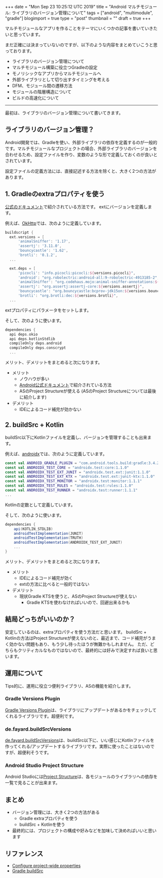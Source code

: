 +++
date = "Mon Sep 23 10:25:12 UTC 2019"
title = "Android マルチモジュール: ライブラリのバージョン管理について"
tags = ["android", "multimodule", "gradle"]
blogimport = true
type = "post"
thumbnail = ""
draft = true
+++

マルチモジュールなアプリを作ることをテーマにいくつかの記事を書いていきたいと思っています。

まだ正確には決まっていないのですが、以下のような内容をまとめていこうと思っております。

- ライブラリのバージョン管理について
- マルチモジュール構築に役立つGradleの設定
- モノリシックなアプリからマルチモジュールへ
- 外部ライブラリとして切り出すタイミングを考える
- DFM、モジュール間の遷移方法
- モジュールの階層構造について
- ビルドの高速化について

---

最初は、ライブラリのバージョン管理について書いてきます。

## ライブラリのバージョン管理？

Android開発では、Gradleを使い、外部ライブラリの依存を定義するのが一般的です。マルチモジュールなプロジェクトの場合、外部ライブラリのバージョンを合わせるため、設定ファイルを作り、変数のような形で定義しておくのが良いとされています。

設定ファイルの定義方法には、直接記述する方法を除くと、大きく2つの方法があります。

## 1. Gradleのextraプロパティを使う

[公式のドキュメント](https://developer.android.com/studio/build/gradle-tips.html#configure-project-wide-properties)で紹介されている方法です。
extにバージョンを定義します。

例えば、[OkHttp](https://square.github.io/okhttp/)では、次のように定義しています。

```groovy
buildscript {
  ext.versions = [
      'animalSniffer': '1.17',
      'assertj': '3.11.0',
      'bouncycastle': '1.62',
      'brotli': '0.1.2',
  ...

  ext.deps = [
      'picocli': "info.picocli:picocli:${versions.picocli}",
      'android': "org.robolectric:android-all:9-robolectric-4913185-2",
      'animalSniffer': "org.codehaus.mojo:animal-sniffer-annotations:${versions.animalSniffer}",
      'assertj': "org.assertj:assertj-core:${versions.assertj}",
      'bouncycastle': "org.bouncycastle:bcprov-jdk15on:${versions.bouncycastle}",
      'brotli': "org.brotli:dec:${versions.brotli}",
  ...
```

extプロパティにパラメータをセットします。

そして、次のように使います。

```groovy
dependencies {
  api deps.okio
  api deps.kotlinStdlib
  compileOnly deps.android
  compileOnly deps.conscrypt
  ...
```

メリット、デメリットをまとめると次になります。

- メリット
    - ノウハウが多い
    - [Android公式ドキュメント](https://developer.android.com/studio/build/gradle-tips.html#configure-project-wide-properties)で紹介されている方法
    - ASのProject Structureが使える (ASのProject Structureについては最後に紹介します)
- デメリット
    - IDEによるコード補完が効かない

## 2. buildSrc + Kotlin

buildSrc以下にKotlinファイルを定義し、バージョンを管理することも出来ます。

例えば、[androidx](https://android.googlesource.com/platform/frameworks/support/+/androidx-master-dev/buildSrc/src/main/kotlin/androidx/build/dependencies/Dependencies.kt)では、次のように定義しています。

```kotlin
const val ANDROID_GRADLE_PLUGIN = "com.android.tools.build:gradle:3.4.2"
const val ANDROIDX_TEST_CORE = "androidx.test:core:1.1.0"
const val ANDROIDX_TEST_EXT_JUNIT = "androidx.test.ext:junit:1.1.0"
const val ANDROIDX_TEST_EXT_KTX = "androidx.test.ext:junit-ktx:1.1.0"
const val ANDROIDX_TEST_MONITOR = "androidx.test:monitor:1.1.1"
const val ANDROIDX_TEST_RULES = "androidx.test:rules:1.1.0"
const val ANDROIDX_TEST_RUNNER = "androidx.test:runner:1.1.1"
...
```

Kotlinの定数として定義しています。

そして、次のように使います。

```groovy
dependencies {
    api(KOTLIN_STDLIB)
    androidTestImplementation(JUNIT)
    androidTestImplementation(TRUTH)
    androidTestImplementation(ANDROIDX_TEST_EXT_JUNIT)
    ...
}
```

メリット、デメリットをまとめると次になります。

- メリット
    - IDEによるコード補完が効く
    - extの方法に比べると一般的ではない
- デメリット
    - 現状Gradle KTSを使うと、ASのProject Structureが使えない
        - Gradle KTSを使わなければいいので、回避出来るかも

## 結局どっちがいいのか？

安定しているのは、extraプロパティを使う方法だと思います。
buildSrc + Kotlinの方法はProject Structureが使えないのと、最近まで、コード補完がうまく効かない問題もあり、もう少し待ったほうが無難かもしれません。
ただ、どちらもクリティカルなものではないので、最終的には好みで決定すれば良いと思います。

## 運用について

Tips的に、運用に役立つ便利ライブラリ、ASの機能を紹介します。

### Gradle Versions Plugin

[Gradle Versions Plugin](https://github.com/ben-manes/gradle-versions-plugin)は、ライブラリにアップデートがあるかをチェックしてくれるライブラリです。超便利です。

### de.fayard.buildSrcVersions

[de.fayard.buildSrcVersions](https://github.com/jmfayard/buildSrcVersions)は、buildSrc以下に、いい感じにKotlinファイルを作ってくれる/アップデートするライブラリです。実際に使ったことはないのですが、超便利そうです。

### Android Studio Project Structure

Android Studioには[Project Structure](https://developer.android.com/studio/projects#ProjectStructure)は、各モジュールのライブラリへの依存を一覧で見ることが出来ます。

## まとめ

- バージョン管理には、大きく2つの方法がある
    - Gradle extraプロパティを使う
    - buildSrc + Kotlinを使う
- 最終的には、プロジェクトの構成や好みなどを加味して決めればいいと思います

## リファレンス

- [Configure project-wide properties](https://developer.android.com/studio/build/gradle-tips.html#configure-project-wide-properties)
- [Gradle buildSrc](https://docs.gradle.org/current/userguide/organizing_gradle_projects.html#sec:build_sources)
